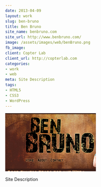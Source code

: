 ```yaml
---
date: 2013-04-09
layout: work
slug: ben-bruno
title: Ben Bruno
site_name: benbruno.com
site_url: http://www.benbruno.com/
image: /assets/images/web/benBruno.png
fb_image: 
client: Copter Lab
client_url: http://copterlab.com
categories:
- work
- web
meta: Site Description
tags: 
- HTML5
- CSS3
- WordPress
---
```


![Ben Bruno](/assets/images/web/benBruno.png)

Site Description